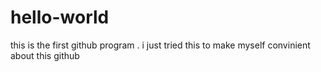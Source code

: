 # hello-world
this is the first github program . i just tried this to make myself  convinient about this github
